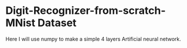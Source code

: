 # Digit-Recognizer-from-scratch-MNist Dataset 

Here I will use numpy to make a simple 4 layers Artificial neural network.
